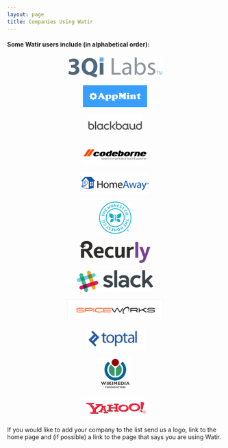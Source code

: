 ```yaml
---
layout: page
title: Companies Using Watir
---
```


#### Some Watir users include (in alphabetical order):

<div style="text-align: center">
    <p><a href="https://3qilabs.com/"><img src="/images/companies/3qilabs.png" height="51"></a></p>
    <p><a href="https://appmint.co/"><img src="/images/companies/appmint.png" height="51"></a></p>
    <p><a href="https://www.blackbaud.com/"><img src="/images/companies/blackbaud.png" height="51"></a></p>
    <p><a href="https://codeborne.com/"><img src="/images/companies/codeborne.gif" height="51"></a></p>
    <p><a href="https://www.homeaway.com/"><img src="/images/companies/homeaway.png" height="51"></a></p>
    <p><a href="https://www.honest.com/"><img src="/images/companies/honest.png" height="75"></a></p>
    <p><a href="https://recurly.com/"><img src="/images/companies/recurly.jpg" height="51"></a></p>
    <p><a href="https://slack.com/"><img src="/images/companies/slack.png" height="51"></a></p>
    <p><a href="http://www.spiceworks.com/"><img src="/images/companies/spiceworks.png" height="51"></a></p>
    <p><a href="https://www.toptal.com/"><img src="/images/companies/toptal.jpg" height="51"></a></p>
    <p><a href="https://www.wikimedia.org/"><img src="/images/companies/wikimedia.png" height="75"></a></p>
    <p><a href="https://www.yahoo.com/"><img src="/images/companies/yahoo.gif" height="51"></a></p>
</div>

If you would like to add your company to the list send us a logo, link to the home page and (if possible) a link to the page that says you are using Watir.

